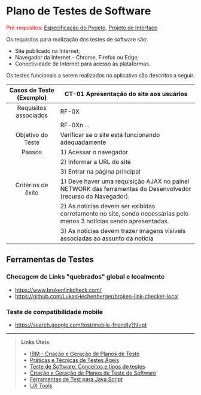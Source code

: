 # Plano de Testes de Software

<span style="color:red">Pré-requisitos: <a href="2-Especificação do Projeto.md"> Especificação do Projeto</a></span>, <a href="3-Projeto de Interface.md"> Projeto de Interface</a>


Os requisitos para realização dos testes de software são:
- Site publicado na Internet;
- Navegador da Internet - Chrome, Firefox ou Edge;
- Conectividade de Internet para acesso às plataformas.

Os testes funcionais a serem realizados no aplicativo são descritos a seguir.

|Casos de Teste (Exemplo)|CT-01 Apresentação do site aos usuários|
|:--------------:        |---------------------------------------|
|Requisitos associados| RF-0X|
|                     | RF-0Xn ...|
|Objetivo do Teste    | Verificar se o site está funcionando adequadamente|
|Passos               | 1) Acessar o navegador|
|                     | 2) Informar a URL do site|
|                     | 3) Entrar na página principal|
| Critérios de êxito  | 1) Deve haver uma requisição AJAX no painel NETWORK das ferramentas do Desenvolvedor (recurso do Navegador). 
|                     | 2) As notícias devem ser exibidas corretamente no site, sendo necessárias pelo menos 3 notícias sendo apresentadas. 
|                     |3) As notícias devem trazer imagens visíveis associadas ao assunto da notícia

## Ferramentas de Testes
### Checagem de Links "quebrados" global e localmente
- https://www.brokenlinkcheck.com/
- https://github.com/LukasHechenberger/broken-link-checker-local

### Teste de compatibilidade mobile
- https://search.google.com/test/mobile-friendly?hl=pt


***
 
> **Links Úteis**:
> - [IBM - Criação e Geração de Planos de Teste](https://www.ibm.com/developerworks/br/local/rational/criacao_geracao_planos_testes_software/index.html)
> - [Práticas e Técnicas de Testes Ágeis](http://assiste.serpro.gov.br/serproagil/Apresenta/slides.pdf)
> -  [Teste de Software: Conceitos e tipos de testes](https://blog.onedaytesting.com.br/teste-de-software/)
> - [Criação e Geração de Planos de Teste de Software](https://www.ibm.com/developerworks/br/local/rational/criacao_geracao_planos_testes_software/index.html)
> - [Ferramentas de Test para Java Script](https://geekflare.com/javascript-unit-testing/)
> - [UX Tools](https://uxdesign.cc/ux-user-research-and-user-testing-tools-2d339d379dc7)
